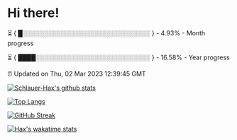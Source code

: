 # Hi there!

⏳ { █░░░░░░░░░░░░░░░░░░░░░░░░░░░░░ } - 4.93% - Month progress

⏳ { ████░░░░░░░░░░░░░░░░░░░░░░░░░░ } - 16.58% - Year progress

⏰ Updated on Thu, 02 Mar 2023 12:39:45 GMT


[![Schlauer-Hax's github stats](https://github-readme-stats.vercel.app/api?username=Schlauer-Hax&show_icons=true&theme=dark&count_private=true)](https://github.com/Schlauer-Hax)


[![Top Langs](https://github-readme-stats.vercel.app/api/top-langs/?username=Schlauer-Hax&layout=compact&theme=dark)](https://github.com/Schlauer-Hax?tab=repositories)

[![GitHub Streak](https://streak-stats.demolab.com?user=Schlauer-Hax&theme=dark)](https://git.io/streak-stats)

[![Hax's wakatime stats](https://github-readme-stats.vercel.app/api/wakatime?username=Hax&theme=dark)](https://wakatime.com/@Hax)

